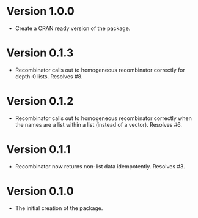 # Version 1.0.0

* Create a CRAN ready version of the package.

# Version 0.1.3

* Recombinator calls out to homogeneous recombinator correctly for depth-0 lists. Resolves #8.

# Version 0.1.2

* Recombinator calls out to homogeneous recombinator correctly when the names are a list within a list (instead of a vector). Resolves #6.

# Version 0.1.1

* Recombinator now returns non-list data idempotently. Resolves #3.

# Version 0.1.0

* The initial creation of the package. 
